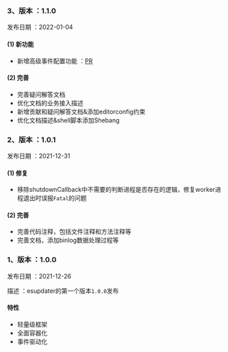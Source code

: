 ### 3、版本 ：1.1.0
发布日期 ：2022-01-04

#### (1) 新功能
- 新增高级事件配置功能 ：[PR](https://github.com/WGrape/esupdater/commit/82f9ac6f63df6eec3208e9fba74325a02f523c2b)

#### (2) 完善
- 完善疑问解答文档
- 优化文档的业务接入描述
- 新增贡献和疑问解答文档&添加editorconfig约束
- 优化文档描述&shell脚本添加Shebang

### 2、版本 ：1.0.1
发布日期 ：2021-12-31

#### (1) 修复
- 移除shutdownCallback中不需要的判断进程是否存在的逻辑，修复worker进程退出时误报```Fatal```的问题

#### (2) 完善
- 完善代码注释，包括文件注释和方法注释等
- 完善文档，添加binlog数据处理过程等

### 1、版本 ：1.0.0
发布日期 ：2021-12-26

描述 ：esupdater的第一个版本```1.0.0```发布

#### 特性
- 轻量级框架
- 全面容器化
- 事件驱动化